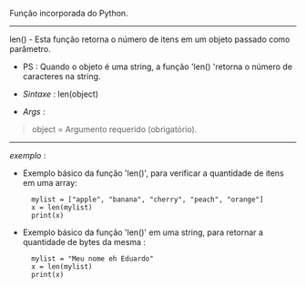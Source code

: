 Função incorporada do Python.

---

len() - Esta função retorna o número de itens em um objeto passado como parâmetro. 

- PS : Quando o objeto é uma string, a função 'len() 'retorna o número de caracteres na string.



- _Sintaxe_ : len(object)

- _Args_ : 

> object = Argumento requerido (obrigatório).


---


*exemplo* :

- Exemplo básico da função 'len()', para verificar a quantidade de itens em uma array:

		mylist = ["apple", "banana", "cherry", "peach", "orange"]
		x = len(mylist)
		print(x)

- Exemplo básico da função 'len()' em uma string, para retornar a quantidade de bytes da mesma :

		mylist = "Meu nome eh Eduardo"
		x = len(mylist)
		print(x)




